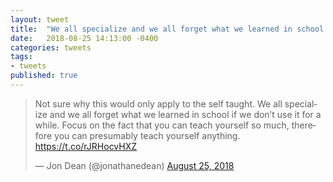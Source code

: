 ```yaml
---
layout: tweet
title:  "We all specialize and we all forget what we learned in school if we don’t use it for a while. Focus on the fact that you can teach yourself so much, therefore you can presumably teach yourself anything."
date:   2018-08-25 14:13:00 -0400
categories: tweets
tags:
- tweets
published: true
---
```

<blockquote class="twitter-tweet" data-lang="en"><p lang="en" dir="ltr">Not sure why this would only apply to the self taught. We all specialize and we all forget what we learned in school if we don’t use it for a while. Focus on the fact that you can teach yourself so much, therefore you can presumably teach yourself anything. <a href="https://t.co/rJRHocvHXZ">https://t.co/rJRHocvHXZ</a></p>&mdash; Jon Dean (@jonathanedean) <a href="https://twitter.com/jonathanedean/status/1033417216128155649?ref_src=twsrc%5Etfw">August 25, 2018</a></blockquote>
<script async src="https://platform.twitter.com/widgets.js" charset="utf-8"></script>